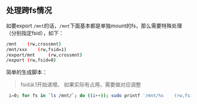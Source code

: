 

## 处理跨fs情况



如要export `/mnt`的话，`/mnt`下面基本都是单独mount的fs，那么需要特殊处理（分别指定fsid），如下：

```sh
/mnt    (rw,crossmnt)
/mnt/xxx    (rw,fsid=1)
/export/mnt     (rw,crossmnt)
/export (rw,fsid=0)
```



简单的生成脚本：

> fsid从1开始递增。 如果实际有占用，需要做对应调整

```sh
 i=0; for fs in `ls /mnt/`; do ((i++)); sudo printf '/mnt/%s    (rw,fsid=%d)\n' "$fs" "$i" | sudo tee -a /etc/exports; done
```





